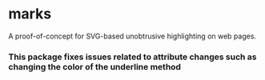 # marks
A proof-of-concept for SVG-based unobtrusive highlighting on web pages.

### This package fixes issues related to attribute changes such as changing the color of the underline method